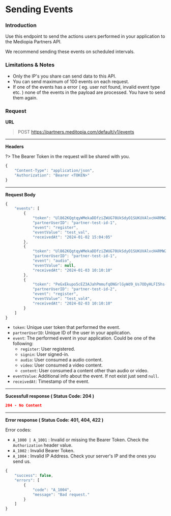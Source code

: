 # Sending Events

### Introduction

Use this endpoint to send the actions users performed in your application to the Mediopia Partners API. 

We recommend sending these events on scheduled intervals.

### Limitations & Notes
* Only the IP's you share can send data to this API.
* You can send maximum of 100 events on each request.
* If one of the events has a error ( eg. user not found, invalid event type etc. ) none of the events in the payload are processed. You have to send them again.

### Request

**URL**
> POST https://partners.meditopia.com/default/v1/events

---

**Headers**

?> The Bearer Token in the request will be shared with you.

```js
{
    "Content-Type": "application/json",
    "Authorization": "Bearer <TOKEN>"
}
```

---

**Request Body**
```js
{
    "events": [
        {
            "token": "Ul862KQgtqyWMekaDDfziZWUG70UkSdyO1SUKUVAlvcH4RMWZlriOS6re1AgTkTgo13_J4IJtmMBUNp7z10TSo4sjJOW1AJfwIZ3XcMZYoT05dZiChtJ-A3-6P3ZcX8nrz-2LMDBMNkALnWrlxAhaiNPEZM",
            "partnerUserID": "partner-test-id-1",
            "event": "register",
            "eventValue": "test_val",
            "receivedAt": "2024-01-02 15:04:05"
        },
        {
            "token": "Ul862KQgtqyWMekaDDfziZWUG70UkSdyO1SUKUVAlvcH4RMWZlriOS6re1AgTkTgo13_J4IJtmMBUNp7z10TSo4sjJOW1AJfwIZ3XcMZYoT05dZiChtJ-A3-6P3ZcX8nrz-2LMDBMNkALnWrlxAhaiNPEZM",
            "partnerUserID": "partner-test-id-1",
            "event": "audio",
            "eventValue": null,
            "receivedAt": "2024-01-03 10:10:10"
        },
        {
            "token": "PeGxEkupo5cEZ3AJahPmmufqONGrlGyWd9_Us7ODyHLFI5hs-2NtM7dOAHskJQe2Bmw9IFqXnwy33G9zUMsCUOxFdmo8TAwV2iPdscYxiMCV8g59UOXAyRnKUECGxp2xgj1EPxVV35h5WmLkTj5-FnRsqqDm54c",
            "partnerUserID": "partner-test-id-2",
            "event": "register",
            "eventValue": "test_val4",
            "receivedAt": "2024-02-03 10:10:10"
        }
    ]
}
```

* `token`: Unique user token that performed the event.
* `partnerUserID`: Unique ID of the user in your application.
* `event`: The performed event in your application. Could be one of the following:
  * `register`: User registered.
  * `signin`: User signed-in.
  * `audio`: User consumed a audio content.
  * `video`: User consumed a video content.
  * `content`: User consumed a content other than audio or video.
* `eventValue`: Additional info about the event. If not exist just send `null`.
* `receivedAt`: Timestamp of the event.

---

**Sucessfull response ( Status Code: 204 )**

```json
204 - No Content
```

---

**Error response ( Status Code: 401, 404, 422 )**

Error codes:
* `A_1000 | A_1001` : Invalid or missing the Bearer Token. Check the `Authorization` header value.
* `A_1002` : Invalid Bearer Token.
* `A_1004` : Invalid IP Address. Check your server's IP and the ones you send us.

```js
{
    "success": false,
    "errors": [
        {
            "code": "A_1004",
            "message": "Bad request."
        }
    ]
}
```
